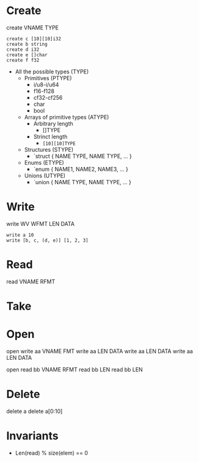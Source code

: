 # Create 
create VNAME TYPE
```
create c [10][10]i32
create b string 
create d i32 
create e []char
create f f32
```
- All the possible types (TYPE)
    - Primitives (PTYPE)
        - i/u8-i/u64
        - f16-f128
        - cf32-cf256
        - char 
        - bool
    - Arrays of primitive types (ATYPE)
        - Arbitrary length
            - []TYPE
        - Strinct length 
            - `[10][10]TYPE`
    - Structures (STYPE)
        - `struct { NAME TYPE, NAME TYPE, ... }
    - Enums (ETYPE)
        - `enum { NAME1, NAME2, NAME3, ... }
    - Unions (UTYPE)
        - `union { NAME TYPE, NAME TYPE, ... }

# Write 
write WV WFMT LEN DATA
```
write a 10
write [b, c, (d, e)] [1, 2, 3]
```

# Read
read VNAME RFMT 

# Take

# Open
open write aa VNAME FMT 
write aa LEN DATA
write aa LEN DATA
write aa LEN DATA

open read bb VNAME RFMT
read bb LEN 
read bb LEN

# Delete 
delete a
delete a\[0:10\]

# Invariants 
- Len(read) % size(elem) == 0
